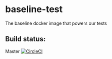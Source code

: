 # baseline-test
The baseline docker image that powers our tests

## Build status:

Master [![CircleCI](https://circleci.com/gh/VelocityMobile/baseline-test/tree/master.svg?style=svg)](https://circleci.com/gh/VelocityMobile/baseline-test/tree/master)
